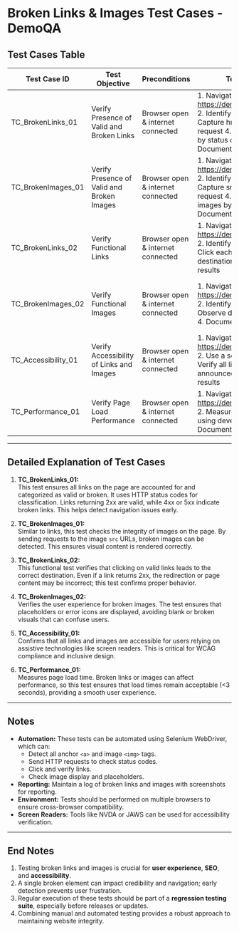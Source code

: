 # Broken Links & Images Test Cases - DemoQA

## Test Cases Table

| Test Case ID       | Test Objective                                       | Preconditions                      | Test Steps                                                                                           | Expected Result                                                | Status   |
|-------------------|-----------------------------------------------------|-----------------------------------|-----------------------------------------------------------------------------------------------------|----------------------------------------------------------------|---------|
| TC_BrokenLinks_01 | Verify Presence of Valid and Broken Links          | Browser open & internet connected | 1. Navigate to https://demoqa.com/broken  2. Identify all <a> tags  3. Capture href & send HTTP request  4. Categorize links by status code  5. Document results | Page contains both valid and broken links                     | Pending |
| TC_BrokenImages_01| Verify Presence of Valid and Broken Images         | Browser open & internet connected | 1. Navigate to https://demoqa.com/broken  2. Identify all <img> tags  3. Capture src & send HTTP request  4. Categorize images by status code  5. Document results | Page displays both valid and broken images                   | Pending |
| TC_BrokenLinks_02 | Verify Functional Links                             | Browser open & internet connected | 1. Navigate to https://demoqa.com/broken  2. Identify all valid <a> tags  3. Click each link and verify destination  4. Document results | Each valid link redirects to the correct page                | Pending |
| TC_BrokenImages_02| Verify Functional Images                            | Browser open & internet connected | 1. Navigate to https://demoqa.com/broken  2. Identify broken <img> tags  3. Observe display behavior  4. Document results | Broken images show a placeholder or error icon               | Pending |
| TC_Accessibility_01| Verify Accessibility of Links and Images          | Browser open & internet connected | 1. Navigate to https://demoqa.com/broken  2. Use a screen reader  3. Verify all links/images are announced  4. Document results | All links and images are accessible by screen reader         | Pending |
| TC_Performance_01 | Verify Page Load Performance                        | Browser open & internet connected | 1. Navigate to https://demoqa.com/broken  2. Measure page load time using developer tools  3. Document results | Page loads within acceptable time (<3 seconds)               | Pending |

---

## Detailed Explanation of Test Cases

1. **TC_BrokenLinks_01:**  
   This test ensures all links on the page are accounted for and categorized as valid or broken. It uses HTTP status codes for classification. Links returning 2xx are valid, while 4xx or 5xx indicate broken links. This helps detect navigation issues early.

2. **TC_BrokenImages_01:**  
   Similar to links, this test checks the integrity of images on the page. By sending requests to the image `src` URLs, broken images can be detected. This ensures visual content is rendered correctly.

3. **TC_BrokenLinks_02:**  
   This functional test verifies that clicking on valid links leads to the correct destination. Even if a link returns 2xx, the redirection or page content may be incorrect; this test confirms proper behavior.

4. **TC_BrokenImages_02:**  
   Verifies the user experience for broken images. The test ensures that placeholders or error icons are displayed, avoiding blank or broken visuals that can confuse users.

5. **TC_Accessibility_01:**  
   Confirms that all links and images are accessible for users relying on assistive technologies like screen readers. This is critical for WCAG compliance and inclusive design.

6. **TC_Performance_01:**  
   Measures page load time. Broken links or images can affect performance, so this test ensures that load times remain acceptable (<3 seconds), providing a smooth user experience.

---

## Notes

- **Automation:** These tests can be automated using Selenium WebDriver, which can:
  - Detect all anchor `<a>` and image `<img>` tags.
  - Send HTTP requests to check status codes.
  - Click and verify links.
  - Check image display and placeholders.
- **Reporting:** Maintain a log of broken links and images with screenshots for reporting.
- **Environment:** Tests should be performed on multiple browsers to ensure cross-browser compatibility.
- **Screen Readers:** Tools like NVDA or JAWS can be used for accessibility verification.

---

## End Notes

1. Testing broken links and images is crucial for **user experience**, **SEO**, and **accessibility**.  
2. A single broken element can impact credibility and navigation; early detection prevents user frustration.  
3. Regular execution of these tests should be part of a **regression testing suite**, especially before releases or updates.  
4. Combining manual and automated testing provides a robust approach to maintaining website integrity.

